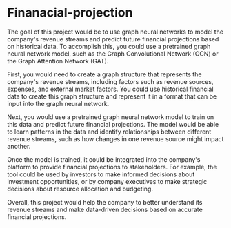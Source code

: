 # Finanacial-projection
The goal of this project would be to use graph neural networks to model the company's revenue streams and predict future financial projections based on historical data. To accomplish this, you could use a pretrained graph neural network model, such as the Graph Convolutional Network (GCN) or the Graph Attention Network (GAT).

First, you would need to create a graph structure that represents the company's revenue streams, including factors such as revenue sources, expenses, and external market factors. You could use historical financial data to create this graph structure and represent it in a format that can be input into the graph neural network.

Next, you would use a pretrained graph neural network model to train on this data and predict future financial projections. The model would be able to learn patterns in the data and identify relationships between different revenue streams, such as how changes in one revenue source might impact another.

Once the model is trained, it could be integrated into the company's platform to provide financial projections to stakeholders. For example, the tool could be used by investors to make informed decisions about investment opportunities, or by company executives to make strategic decisions about resource allocation and budgeting.

Overall, this project would help the company to better understand its revenue streams and make data-driven decisions based on accurate financial projections.
